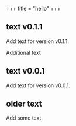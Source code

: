 +++
title = "hello"
+++

## text v0.1.1

Add text for version v0.1.1.

Additional text

## text v0.0.1

Add text for version v0.0.1.


## older text

Add some text.
